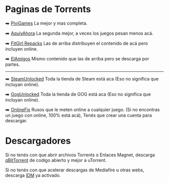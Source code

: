 # Paginas de Torrents

⮕ [PiviGames](https://pivigames.blog/) La mejor y mas completa.

⮕ [AquiyAhora](https://www.aquiyahorajuegos.net) La segunda mejor, a veces los juegos pesan menos acá.

⮕ [FitGirl Repacks](https://fitgirl-repacks.site) Las de arriba distribuyen el contenido de acá pero incluyen online.

⮕ [ElAmigos](https://elamigos.site/) Mismo contenido que las de arriba pero se descarga por partes.

----

⮕ [SteamUnlocked](https://steamunlocked.net/) Toda la tienda de Steam está aca (Eso no significa que incluyan online).

⮕ [GogUnlocked](https://gogunlocked.com/) Toda la tienda de GOG está aca (Eso no significa que incluyan online).

⮕ [OnlineFix](https://online-fix.me/) Rusos que le meten online a cualquier juego. (Si no encontras un juego con online, 100% está acá), Tenés que crear una cuenta para descargar.


# Descargadores
Si no tenés con que abrir archivos Torrents o Enlaces Magnet, descarga [qBitTorrent](https://www.qbittorrent.org/download) de codigo abierto y mejor a uTorrent.

Si no tenés con que acelerar descargas de Mediafire u otras webs, descarga [IDM](https://drive.google.com/file/d/1agL--I4nhidZ2O-GHuUrIY_QlinhnICU/view?usp=drive_link) ya activado.


